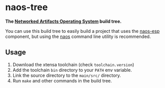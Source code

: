 # naos-tree

**The [Networked Artifacts Operating System](https://github.com/shiftr-io/naos) build tree.**

You can use this build tree to easily build a project that uses the [naos-esp](https://github.com/shiftr-io/naos-esp) component, but using the [naos](https://github.com/shiftr-io/naos) command line utility is recommended.

## Usage

1. Download the xtensa toolchain (check `toolchain.version`)
2. Add the toolchain `bin` directory to your `PATH` env variable.
3. Link the source directory to the `main/src/` directory.
4. Run `make` and other commands in the build tree.
